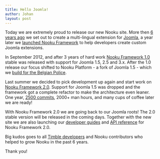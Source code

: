 ```yaml
---
title: Hello Joomla!
author: Johan
layout: post
---
```

Today we are extremely proud to release our new Nooku site. More then [6 years ago](http://www.nooku.org/blog/2008/04/party-time-%E2%80%94-website-launch/) we set out to create a multi-lingual extension for [Joomla](http://www.joomla.org/), a year later we [launched Nooku Framework](http://www.nooku.org/blog/2009/05/nooku-framework-the-api-that-speaks-for-itself/) to help developers create custom Joomla extensions.

In September 2012, and after 3 years of hard work [Nooku Framework 1.0](https://github.com/nooku/nooku-framework/releases) stable was released with support for Joomla 1.5, 2.5 and 3.x. After the 1.0 release our focus shifted to Nooku Platform - a fork of Joomla 1.5 - which we [build for the Belgian Police](http://www.nooku.org/blog/2014/09/belgian-police-web-platform-uses-nooku/).

<!--more-->

Last summer we decided to pick development up again and start work on [Nooku Framework 2.0](https://github.com/nooku/nooku-framework). Support for Joomla 1.5 was dropped and the framework got a complete refactor to make the architecture even leaner. One year, [2500 commits](https://github.com/nooku/nooku-framework/graphs/contributors), 2000+ man hours, and many cups of coffee later we are ready!

With Nooku Framework 2.0 we are going back to our Joomla roots! The 2.0 stable version will be released in the coming days. Together with the new site we are also launching our [developer guides](http://guides.nooku.org/) and [API reference](http://api.nooku.org/) for Nooku Framework 2.0.

Big kudos goes to all [Timble developers](http://www.timble.net/about/#our-team) and Nooku contributors who helped to grow Nooku in the past 6 years.

Thank you!